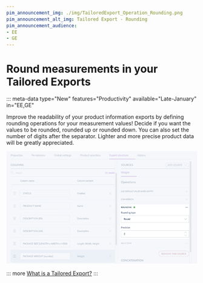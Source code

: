 ```yaml
---
pim_announcement_img: ./img/TailoredExport_Operation_Rounding.png
pim_announcement_alt_img: Tailored Export - Rounding
pim_announcement_audience:
- EE
- GE
---
```


# Round measurements in your Tailored Exports
::: meta-data type="New" features="Productivity" available="Late-January" in="EE,GE"

Improve the readability of your product information exports by defining rounding operations for your measurement values! Decide if you want the values to be rounded, rounded up or rounded down. You can also set the number of digits after the separator. Lighter and more precise product data will be greatly appreciated.

![Tailored Export - Rounding](../img/TailoredExport_Operation_Rounding.png)

::: more
[What is a Tailored Export?](../articles/tailored-export.html)
:::
